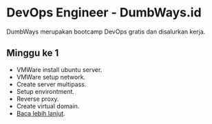 # **DevOps Engineer - DumbWays.id**
DumbWays merupakan bootcamp DevOps gratis dan disalurkan kerja.

## **Minggu ke 1**
- VMWare install ubuntu server.
- VMWare setup network.
- Create server multipass.
- Setup environtment.
- Reverse proxy.
- Create virtual domain.
- [Baca lebih lanjut](week-1/README.md).